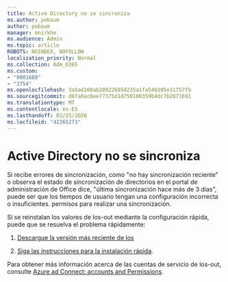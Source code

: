 ```yaml
---
title: Active Directory no se sincroniza
ms.author: pebaum
author: pebaum
manager: mnirkhe
ms.audience: Admin
ms.topic: article
ROBOTS: NOINDEX, NOFOLLOW
localization_priority: Normal
ms.collection: Adm_O365
ms.custom:
- "9001688"
- "3754"
ms.openlocfilehash: 3abad160ab28922685d235a1fa546105e31757fb
ms.sourcegitcommit: d87a6ac6ee77375d1d750100359b4dc7b2871691
ms.translationtype: MT
ms.contentlocale: es-ES
ms.lasthandoff: 02/25/2020
ms.locfileid: "42265273"
---
```

# <a name="active-directory-not-syncing"></a>Active Directory no se sincroniza

Si recibe errores de sincronización, como "no hay sincronización reciente" o observa el estado de sincronización de directorios en el portal de administración de Office dice, "última sincronización hace más de 3 días", puede ser que los tiempos de usuario tengan una configuración incorrecta o insuficientes. permisos para realizar una sincronización.  

Si se reinstalan los valores de los-out mediante la configuración rápida, puede que se resuelva el problema rápidamente:

1. [Descargue la versión más reciente de los](https://go.microsoft.com/fwlink/?LinkId=615771)

2. [Siga las instrucciones para la instalación rápida](https://docs.microsoft.com/azure/active-directory/hybrid/how-to-connect-install-express).

Para obtener más información acerca de las cuentas de servicio de los-out, consulte [Azure ad Connect: accounts and Permissions](https://docs.microsoft.com/azure/active-directory/hybrid/reference-connect-accounts-permissions).
